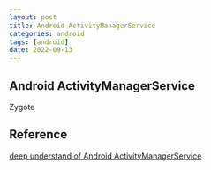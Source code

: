 ```yaml
---
layout: post
title: Android ActivityManagerService
categories: android
tags: [android]
date: 2022-09-13
---
```


## Android ActivityManagerService

Zygote

## Reference
[deep understand of Android ActivityManagerService](https://wongzhenyu.cn/2019/10/03/deep-understanding-of-Android-ActivityManagerService/)  
